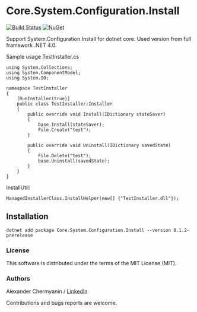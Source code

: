 # Core.System.Configuration.Install
[![Build Status](https://travis-ci.org/flamencist/Core.System.Configuration.Install.svg?branch=master)](https://travis-ci.org/flamencist/Core.System.Configuration.Install)
[![NuGet](https://img.shields.io/nuget/v/Core.System.Configuration.Install.svg)](https://www.nuget.org/packages/Core.System.Configuration.Install/)

Support System.Configuration.Install for dotnet core. Used version from full framework .NET 4.0.


Sample usage 
TestInstaller.cs
```
using System.Collections;
using System.ComponentModel;
using System.IO;

namespace TestInstaller
{
    [RunInstaller(true)]
    public class TestInstaller:Installer
    {
        public override void Install(IDictionary stateSaver)
        {
            base.Install(stateSaver);
            File.Create("test");
        }

        public override void Uninstall(IDictionary savedState)
        {
            File.Delete("test");
            base.Uninstall(savedState);
        }
    }
}
```

InstallUtil:
```
ManagedInstallerClass.InstallHelper(new[] {"TestInstaller.dll"});
```

## Installation

``` dotnet add package Core.System.Configuration.Install --version 0.1.2-prerelease ```

### License

This software is distributed under the terms of the MIT License (MIT).

### Authors

Alexander Chermyanin / [LinkedIn](https://www.linkedin.com/in/alexander-chermyanin)



Contributions and bugs reports are welcome.
